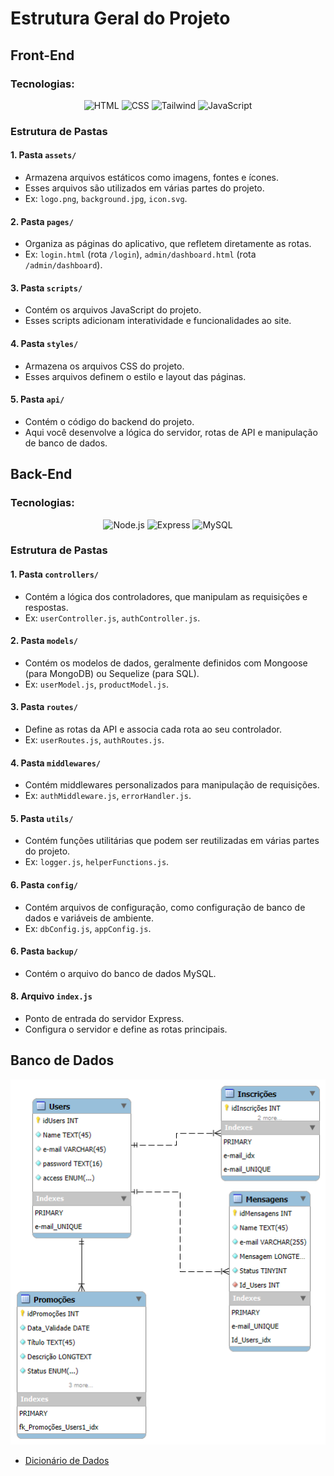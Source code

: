 # Estrutura Geral do Projeto

## Front-End

### Tecnologias:

<div align="center">
  <img alt="HTML" height=38 src="https://img.shields.io/badge/HTML5-E34F26?style=for-the-badge&logo=html5&logoColor=white">
  <img alt="CSS" height=38 src="https://img.shields.io/badge/CSS3-1572B6?style=for-the-badge&logo=css3&logoColor=white">
  <img alt="Tailwind" height=38 src="https://img.shields.io/badge/Tailwind_CSS-38B2AC?style=for-the-badge&logo=tailwind-css&logoColor=white">
  <img alt="JavaScript" height=38 src="https://img.shields.io/badge/JavaScript-F7DF1E?style=for-the-badge&logo=javascript&logoColor=black">
</div>

### Estrutura de Pastas

#### 1. **Pasta `assets/`**
- Armazena arquivos estáticos como imagens, fontes e ícones.
- Esses arquivos são utilizados em várias partes do projeto.
- Ex: `logo.png`, `background.jpg`, `icon.svg`.

#### 2. **Pasta `pages/`**
- Organiza as páginas do aplicativo, que refletem diretamente as rotas.
- Ex: `login.html` (rota `/login`), `admin/dashboard.html` (rota `/admin/dashboard`).

#### 3. **Pasta `scripts/`**
- Contém os arquivos JavaScript do projeto.
- Esses scripts adicionam interatividade e funcionalidades ao site.

#### 4. **Pasta `styles/`**
- Armazena os arquivos CSS do projeto.
- Esses arquivos definem o estilo e layout das páginas.

#### 5. **Pasta `api/`**
- Contém o código do backend do projeto.
- Aqui você desenvolve a lógica do servidor, rotas de API e manipulação de banco de dados.

## Back-End

### Tecnologias:

<div align="center">
  <img alt="Node.js" height=38 src="https://img.shields.io/badge/Node.js-339933?style=for-the-badge&logo=nodedotjs&logoColor=white" margin: 15>
  <img alt="Express" height=38 src="https://img.shields.io/badge/Express.js-000000?style=for-the-badge&logo=express&logoColor=white">
  <img alt="MySQL" height=38 src="https://img.shields.io/badge/MySQL-4479A1?style=for-the-badge&logo=mysql&logoColor=white">
</div>

### Estrutura de Pastas

#### 1. **Pasta `controllers/`**
- Contém a lógica dos controladores, que manipulam as requisições e respostas.
- Ex: `userController.js`, `authController.js`.

#### 2. **Pasta `models/`**
- Contém os modelos de dados, geralmente definidos com Mongoose (para MongoDB) ou Sequelize (para SQL).
- Ex: `userModel.js`, `productModel.js`.

#### 3. **Pasta `routes/`**
- Define as rotas da API e associa cada rota ao seu controlador.
- Ex: `userRoutes.js`, `authRoutes.js`.

#### 4. **Pasta `middlewares/`**
- Contém middlewares personalizados para manipulação de requisições.
- Ex: `authMiddleware.js`, `errorHandler.js`.

#### 5. **Pasta `utils/`**
- Contém funções utilitárias que podem ser reutilizadas em várias partes do projeto.
- Ex: `logger.js`, `helperFunctions.js`.

#### 6. **Pasta `config/`**
- Contém arquivos de configuração, como configuração de banco de dados e variáveis de ambiente.
- Ex: `dbConfig.js`, `appConfig.js`.

#### 6. **Pasta `backup/`**
- Contém o arquivo do banco de dados MySQL.

#### 8. **Arquivo `index.js`**
- Ponto de entrada do servidor Express.
- Configura o servidor e define as rotas principais.

## Banco de Dados

<div align="center">
<img alt='Fluxo do GitFlow' src='../assets/diagramaER.png'/>
</div>

- [Dicionário de Dados](./dicionarioBD.md)

